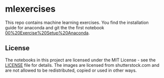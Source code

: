 
# mlexercises

This repo contains machine learning exercises. You find the installation guide for anaconda and git the the first notebook [00%20Exercise%20Setup%20Anaconda](00%20Exercise%20Setup%20Anaconda.ipynb).



## License

The notebooks in this project are licensed under the MIT License - see the [LICENSE](LICENSE) file for details. The images are licensed from shutterstock.com and are not allowed to be redistributed, copied or used in other ways.


